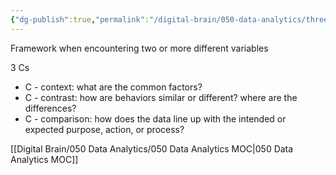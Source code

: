 ```yaml
---
{"dg-publish":true,"permalink":"/digital-brain/050-data-analytics/three-cs-framework/"}
---
```


Framework when encountering two or more different variables

3 Cs
- C - context: what are the common factors?
- C - contrast: how are behaviors similar or different? where are the differences?
- C - comparison: how does the data line up with the intended or expected purpose, action, or process?

[[Digital Brain/050 Data Analytics/050 Data Analytics MOC\|050 Data Analytics MOC]]